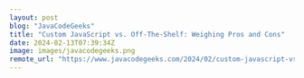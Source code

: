 ```yaml
---
layout: post
blog: "JavaCodeGeeks"
title: "Custom JavaScript vs. Off-The-Shelf: Weighing Pros and Cons"
date: 2024-02-13T07:39:34Z
image: images/javacodegeeks.png
remote_url: "https://www.javacodegeeks.com/2024/02/custom-javascript-vs-off-the-shelf-weighing-pros-and-cons.html"
---
```


